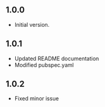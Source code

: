## 1.0.0

- Initial version.


## 1.0.1

- Updated README documentation
- Modified pubspec.yaml


## 1.0.2

- Fixed minor issue